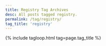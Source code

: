 ```yaml
---
title: Registry Tag Archives
desc: All posts tagged registry.
permalink: /tag/registry/
tag_title: 'registry'
---
```

{% include tagloop.html tag=page.tag_title %}